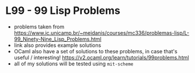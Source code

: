 # L99 - 99 Lisp Problems
- problems taken from https://www.ic.unicamp.br/~meidanis/courses/mc336/problemas-lisp/L-99_Ninety-Nine_Lisp_Problems.html
- link also provides example solutions
- OCaml also have a set of solutions to these problems, in case that's useful / interesting! https://v2.ocaml.org/learn/tutorials/99problems.html
- all of my solutions will be tested using `mit-scheme`
